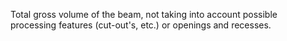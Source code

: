 ﻿Total gross volume of the beam, not taking into account possible processing features (cut-out's, etc.) or openings and recesses.